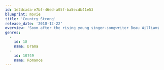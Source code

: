 ```yaml
---
id: 1e2dcada-e7bf-46ed-a05f-ba5ecdb41e53
blueprint: movie
title: 'Country Strong'
release_date: '2010-12-22'
overview: 'Soon after the rising young singer-songwriter Beau Williams gets involved with a fallen, emotionally unstable country star Kelly Canter, the pair embark on a career resurrection tour helmed by her husband/manager James and featuring a beauty queen-turned-singer Chiles Stanton. Between concerts, romantic entanglements and old demons threaten to derail them all.'
genres:
  -
    id: 18
    name: Drama
  -
    id: 10749
    name: Romance
---
```

